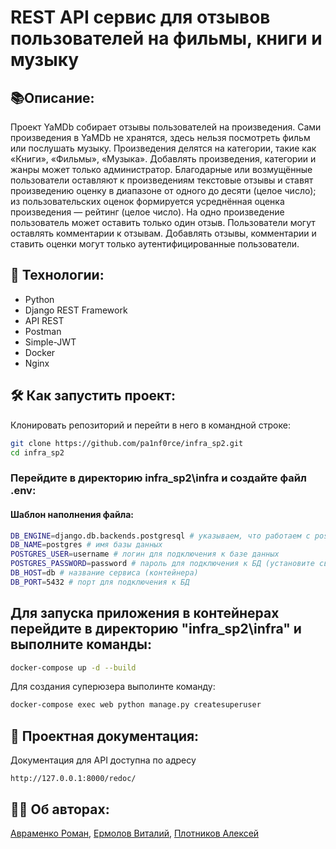 # REST API сервис для отзывов пользователей на фильмы, книги и музыку

## :books:Описание:
  Проект YaMDb собирает отзывы пользователей на произведения. Сами произведения в YaMDb не хранятся, здесь нельзя посмотреть фильм или послушать музыку. Произведения делятся на категории, такие как «Книги», «Фильмы», «Музыка».  Добавлять произведения, категории и жанры может только администратор. Благодарные или возмущённые пользователи оставляют к произведениям текстовые отзывы и ставят произведению оценку в диапазоне от одного до десяти (целое число); из пользовательских оценок формируется усреднённая оценка произведения — рейтинг (целое число). На одно произведение пользователь может оставить только один отзыв. Пользователи могут оставлять комментарии к отзывам. Добавлять отзывы, комментарии и ставить оценки могут только аутентифицированные пользователи.

## :satellite: Технологии: 

  - Python
  - Django REST Framework
  - API REST
  - Postman
  - Simple-JWT
  - Docker
  - Nginx

## :hammer_and_wrench: Как запустить проект:

Клонировать репозиторий и перейти в него в командной строке:
```sh
git clone https://github.com/pa1nf0rce/infra_sp2.git
cd infra_sp2
```
### Перейдите в директорию infra_sp2\infra и создайте файл .env:
#### Шаблон наполнения файла:
```sh
DB_ENGINE=django.db.backends.postgresql # указываем, что работаем с postgresql
DB_NAME=postgres # имя базы данных
POSTGRES_USER=username # логин для подключения к базе данных
POSTGRES_PASSWORD=password # пароль для подключения к БД (установите свой)
DB_HOST=db # название сервиса (контейнера)
DB_PORT=5432 # порт для подключения к БД 
```

## Для запуска приложения в контейнерах перейдите в директорию "infra_sp2\infra" и выполните команды:

```sh
docker-compose up -d --build 
```

Для создания суперюзера выполинте команду:
```sh
docker-compose exec web python manage.py createsuperuser
```

## :page_with_curl: Проектная документация:
Документация для API доступна по адресу
```
http://127.0.0.1:8000/redoc/
```

## :office_worker: Об авторах: 
[Авраменко Роман](https://github.com/pa1nf0rce),
[Ермолов Виталий](https://github.com/Flomixon),
[Плотников Алексей](https://github.com/Aleksei93)
